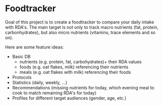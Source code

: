 # Foodtracker
Goal of this project is to create a foodtracker to compare your daily intake with RDA's.
The main target is not only to track macro nutrients (fat, protein, carbonhydrates), but also
micro nutrients (vitamins, trace elements and so on).

Here are some feature ideas:
- Basic DB
    - nutrients (e.g. protein, fat, carbohydrates)+ their RDA values
    - foods (e.g. oat flakes, milk) referencing their nutrients
    - meals (e.g. oat flakes with milk) referencing their foods
- Protocols
- Statistics (daily, weekly, ...)
- Recommendations (missing nutrients for today, which evening meal to cook to match remaining RDA's for today)
- Profiles for different target audiences (gender, age, etc.)
